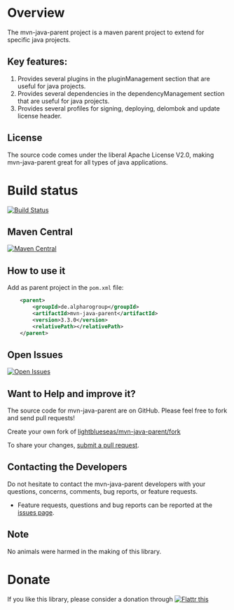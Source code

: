 # Overview

The mvn-java-parent project is a maven parent project to extend for specific java projects.

## Key features:

1. Provides several plugins in the pluginManagement section that are useful for java projects.
2. Provides several dependencies in the dependencyManagement section that are useful for java projects.
3. Provides several profiles for signing, deploying, delombok and update license header.

## License

The source code comes under the liberal Apache License V2.0, making mvn-java-parent great for all types of java applications.

# Build status

[![Build Status](https://travis-ci.org/lightblueseas/mvn-java-parent.svg?branch=master)](https://travis-ci.org/lightblueseas/mvn-java-parent)

## Maven Central

[![Maven Central](https://maven-badges.herokuapp.com/maven-central/de.alpharogroup/mvn-java-parent/badge.svg)](https://maven-badges.herokuapp.com/maven-central/de.alpharogroup/mvn-java-parent)

## How to use it

Add as parent project in the `pom.xml` file:
```xml
	<parent>
		<groupId>de.alpharogroup</groupId>
		<artifactId>mvn-java-parent</artifactId>
		<version>3.3.0</version>
		<relativePath></relativePath>
	</parent>	
```

## Open Issues
[![Open Issues](https://img.shields.io/github/issues/lightblueseas/mvn-java-parent.svg?style=flat)](https://github.com/lightblueseas/mvn-java-parent/issues) 

## Want to Help and improve it? ###

The source code for mvn-java-parent are on GitHub. Please feel free to fork and send pull requests!

Create your own fork of [lightblueseas/mvn-java-parent/fork](https://github.com/lightblueseas/mvn-java-parent/fork)

To share your changes, [submit a pull request](https://github.com/lightblueseas/mvn-java-parent/pull/new/develop).

## Contacting the Developers

Do not hesitate to contact the mvn-java-parent developers with your questions, concerns, comments, bug reports, or feature requests.
- Feature requests, questions and bug reports can be reported at the [issues page](https://github.com/lightblueseas/mvn-java-parent/issues).

## Note

No animals were harmed in the making of this library.

# Donate

If you like this library, please consider a donation through 
<a href="https://flattr.com/submit/auto?fid=r7vp62&url=https%3A%2F%2Fgithub.com%2Flightblueseas%2Fmvn-java-parent" target="_blank">
<img src="http://button.flattr.com/flattr-badge-large.png" alt="Flattr this" title="Flattr this" border="0">
</a>
